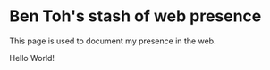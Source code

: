 # Ben Toh's stash of web presence

This page is used to document my presence in the web.

Hello World!
